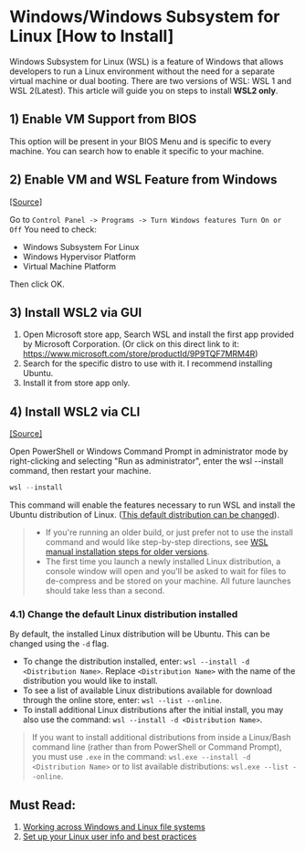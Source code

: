# Windows/Windows Subsystem for Linux [How to Install]

Windows Subsystem for Linux (WSL) is a feature of Windows that allows developers to run a Linux environment without the need for a separate virtual machine or dual booting. There are two versions of WSL: WSL 1 and WSL 2(Latest).
This article will guide you on steps to install **WSL2 only**.

## 1) Enable VM Support from BIOS
This option will be present in your BIOS Menu and is specific to every machine. You can search how to enable it specific to your machine.

## 2) Enable VM and WSL Feature from Windows
[[Source]](https://stackoverflow.com/a/68768646)

Go to `Control Panel -> Programs -> Turn Windows features Turn On or Off`
You need to check:
* Windows Subsystem For Linux
* Windows Hypervisor Platform
* Virtual Machine Platform

Then click OK.

## 3) Install WSL2 via GUI
1. Open Microsoft store app, Search WSL and install the first app provided by Microsoft Corporation. (Or click on this direct link to it: https://www.microsoft.com/store/productId/9P9TQF7MRM4R)
2. Search for the specific distro to use with it. I recommend installing Ubuntu.
3. Install it from store app only.

## 4) Install WSL2 via CLI
[[Source]](https://learn.microsoft.com/en-us/windows/wsl/install#install-wsl-command)

Open PowerShell or Windows Command Prompt in administrator mode by right-clicking and selecting "Run as administrator", enter the wsl --install command, then restart your machine.
```powershell
wsl --install
```

This command will enable the features necessary to run WSL and install the Ubuntu distribution of Linux. ([This default distribution can be changed](https://learn.microsoft.com/en-us/windows/wsl/basic-commands#install)).
> * If you're running an older build, or just prefer not to use the install command and would like step-by-step directions, see [WSL manual installation steps for older versions](https://learn.microsoft.com/en-us/windows/wsl/install-manual).
> * The first time you launch a newly installed Linux distribution, a console window will open and you'll be asked to wait for files to de-compress and be stored on your machine. All future launches should take less than a second. 

### 4.1) Change the default Linux distribution installed
By default, the installed Linux distribution will be Ubuntu. This can be changed using the `-d` flag.

* To change the distribution installed, enter: `wsl --install -d <Distribution Name>`. Replace `<Distribution Name>` with the name of the distribution you would like to install.
* To see a list of available Linux distributions available for download through the online store, enter: `wsl --list --online`.
* To install additional Linux distributions after the initial install, you may also use the command: `wsl --install -d <Distribution Name>`.

> If you want to install additional distributions from inside a Linux/Bash command line (rather than from PowerShell or Command Prompt), you must use `.exe` in the command: `wsl.exe --install -d <Distribution Name>` or to list available distributions: `wsl.exe --list --online`.


## Must Read:
1. [Working across Windows and Linux file systems](https://learn.microsoft.com/en-us/windows/wsl/filesystems)
2. [Set up your Linux user info and best practices](https://learn.microsoft.com/en-us/windows/wsl/install#set-up-your-linux-user-info)
